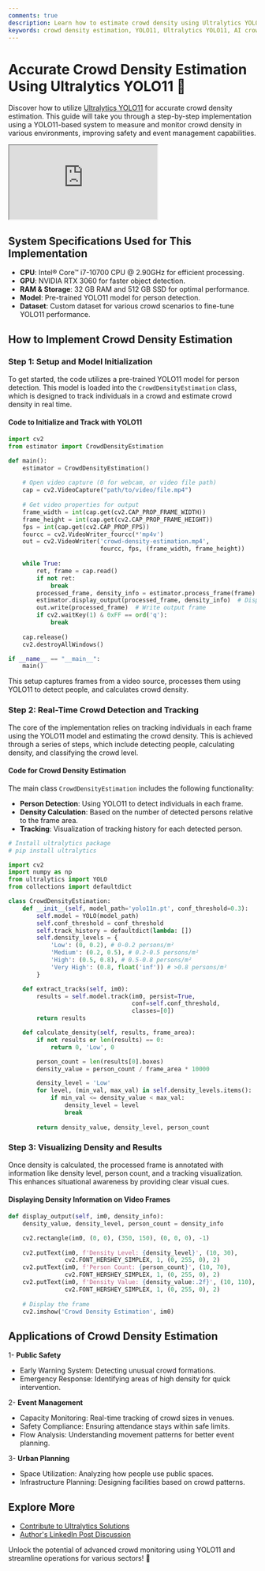 ```yaml
---
comments: true
description: Learn how to estimate crowd density using Ultralytics YOLO11 for efficient crowd monitoring and analysis.
keywords: crowd density estimation, YOLO11, Ultralytics YOLO11, AI crowd analysis, crowd monitoring, real-time crowd analysis, computer vision, crowd detection, advanced image processing
---
```


# Accurate Crowd Density Estimation Using Ultralytics YOLO11 🎯

Discover how to utilize [Ultralytics YOLO11](https://docs.ultralytics.com/models/yolo11/) for accurate crowd density estimation. This guide will take you through a step-by-step implementation using a YOLO11-based system to measure and monitor crowd density in various environments, improving safety and event management capabilities.

<div class="embed-container">
  <iframe src="https://drive.google.com/file/d/1kF1AZbLWOsMzQOoU_mFeonxB-4ysgawz/preview" 
          allow="autoplay">
  </iframe>
</div>

## System Specifications Used for This Implementation

- **CPU**: Intel® Core™ i7-10700 CPU @ 2.90GHz for efficient processing.
- **GPU**: NVIDIA RTX 3060 for faster object detection.
- **RAM & Storage**: 32 GB RAM and 512 GB SSD for optimal performance.
- **Model**: Pre-trained YOLO11 model for person detection.
- **Dataset**: Custom dataset for various crowd scenarios to fine-tune YOLO11 performance.

## How to Implement Crowd Density Estimation

### Step 1: Setup and Model Initialization

To get started, the code utilizes a pre-trained YOLO11 model for person detection. This model is loaded into the `CrowdDensityEstimation` class, which is designed to track individuals in a crowd and estimate crowd density in real time.

#### Code to Initialize and Track with YOLO11

```python
import cv2
from estimator import CrowdDensityEstimation

def main():
    estimator = CrowdDensityEstimation()  
    
    # Open video capture (0 for webcam, or video file path)
    cap = cv2.VideoCapture("path/to/video/file.mp4")
    
    # Get video properties for output
    frame_width = int(cap.get(cv2.CAP_PROP_FRAME_WIDTH))
    frame_height = int(cap.get(cv2.CAP_PROP_FRAME_HEIGHT))
    fps = int(cap.get(cv2.CAP_PROP_FPS))
    fourcc = cv2.VideoWriter_fourcc(*'mp4v')
    out = cv2.VideoWriter('crowd-density-estimation.mp4', 
                          fourcc, fps, (frame_width, frame_height))
    
    while True:
        ret, frame = cap.read()
        if not ret:
            break
        processed_frame, density_info = estimator.process_frame(frame)
        estimator.display_output(processed_frame, density_info)  # Display
        out.write(processed_frame)  # Write output frame
        if cv2.waitKey(1) & 0xFF == ord('q'):
            break
    
    cap.release()
    cv2.destroyAllWindows()

if __name__ == "__main__":
    main()
```

This setup captures frames from a video source, processes them using YOLO11 to detect people, and calculates crowd density.

### Step 2: Real-Time Crowd Detection and Tracking

The core of the implementation relies on tracking individuals in each frame using the YOLO11 model and estimating the crowd density. This is achieved through a series of steps, which include detecting people, calculating density, and classifying the crowd level.

#### Code for Crowd Density Estimation

The main class `CrowdDensityEstimation` includes the following functionality:

- **Person Detection**: Using YOLO11 to detect individuals in each frame.
- **Density Calculation**: Based on the number of detected persons relative to the frame area.
- **Tracking**: Visualization of tracking history for each detected person.
  
```python
# Install ultralytics package
# pip install ultralytics

import cv2
import numpy as np
from ultralytics import YOLO
from collections import defaultdict

class CrowdDensityEstimation:
    def __init__(self, model_path='yolo11n.pt', conf_threshold=0.3):
        self.model = YOLO(model_path)
        self.conf_threshold = conf_threshold
        self.track_history = defaultdict(lambda: [])
        self.density_levels = {
            'Low': (0, 0.2), # 0-0.2 persons/m²
            'Medium': (0.2, 0.5), # 0.2-0.5 persons/m²
            'High': (0.5, 0.8), # 0.5-0.8 persons/m²
            'Very High': (0.8, float('inf')) # >0.8 persons/m²
        }

    def extract_tracks(self, im0):
        results = self.model.track(im0, persist=True, 
                                   conf=self.conf_threshold, 
                                   classes=[0])
        return results

    def calculate_density(self, results, frame_area):
        if not results or len(results) == 0:
            return 0, 'Low', 0

        person_count = len(results[0].boxes)
        density_value = person_count / frame_area * 10000  

        density_level = 'Low'
        for level, (min_val, max_val) in self.density_levels.items():
            if min_val <= density_value < max_val:
                density_level = level
                break
                
        return density_value, density_level, person_count
```

### Step 3: Visualizing Density and Results

Once density is calculated, the processed frame is annotated with information like density level, person count, and a tracking visualization. This enhances situational awareness by providing clear visual cues.

#### Displaying Density Information on Video Frames

```python
def display_output(self, im0, density_info):
    density_value, density_level, person_count = density_info

    cv2.rectangle(im0, (0, 0), (350, 150), (0, 0, 0), -1)
    
    cv2.putText(im0, f'Density Level: {density_level}', (10, 30),
                cv2.FONT_HERSHEY_SIMPLEX, 1, (0, 255, 0), 2)
    cv2.putText(im0, f'Person Count: {person_count}', (10, 70),
                cv2.FONT_HERSHEY_SIMPLEX, 1, (0, 255, 0), 2)
    cv2.putText(im0, f'Density Value: {density_value:.2f}', (10, 110),
                cv2.FONT_HERSHEY_SIMPLEX, 1, (0, 255, 0), 2)
    
    # Display the frame
    cv2.imshow('Crowd Density Estimation', im0)
```

## Applications of Crowd Density Estimation

1- **Public Safety** 

  - Early Warning System: Detecting unusual crowd formations.
  - Emergency Response: Identifying areas of high density for quick intervention.

2- **Event Management** 
  
  - Capacity Monitoring: Real-time tracking of crowd sizes in venues.
  - Safety Compliance: Ensuring attendance stays within safe limits.
  - Flow Analysis: Understanding movement patterns for better event planning.

3- **Urban Planning** 
  
  - Space Utilization: Analyzing how people use public spaces.
  - Infrastructure Planning: Designing facilities based on crowd patterns.

## Explore More

- [Contribute to Ultralytics Solutions](https://docs.ultralytics.com/solutions/)
- [Author's LinkedIn Post Discussion](https://www.linkedin.com/posts/ivan-apedo_ai-computervision-yolo11-activity-7266460747285602304-D_xR?utm_source=share&utm_medium=member_desktop)  
  
Unlock the potential of advanced crowd monitoring using YOLO11 and streamline operations for various sectors! 🚀
